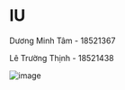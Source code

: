 # IU
Dương Minh Tâm - 18521367

Lê Trường Thịnh - 18521438

![image](https://user-images.githubusercontent.com/79902620/111157995-1eb50580-85ca-11eb-9a06-7101d8c240f2.png)
